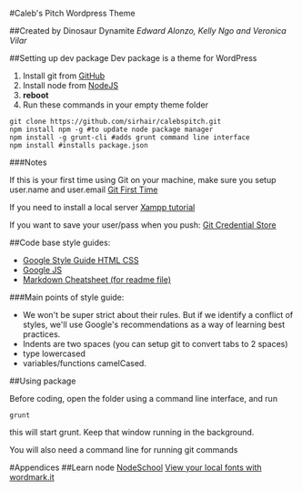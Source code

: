 #Caleb's Pitch Wordpress Theme 


##Created by Dinosaur Dynamite
*Edward Alonzo, Kelly Ngo and Veronica Vilar*

##Setting up dev package
Dev package is a theme for WordPress

  1. Install git from [GitHub](https://git-scm.com/book/en/v2/Getting-Started-Installing-Git)
  2. Install node from [NodeJS](https://nodejs.org/)
  3. **reboot**
  4. Run these commands in your empty theme folder 

```
git clone https://github.com/sirhair/calebspitch.git
npm install npm -g #to update node package manager
npm install -g grunt-cli #adds grunt command line interface
npm install #installs package.json
```
###Notes

If this is your first time using Git on your machine,  make sure you setup user.name and user.email [Git First Time](https://git-scm.com/book/en/v2/Getting-Started-First-Time-Git-Setup) 

If you need to install a local server [Xampp tutorial](http://grad.sirhair.com/installing-a-wordpress-testing-server-part-1-xampp/)

If you want to save your user/pass when you push: [Git Credential Store](http://git-scm.com/docs/git-credential-store)

##Code base style guides: 
* [Google Style Guide HTML CSS](http://google.github.io/styleguide/htmlcssguide.xml)
* [Google JS](http://google.github.io/styleguide/javascriptguide.xml)
* [Markdown Cheatsheet (for readme file)](https://github.com/adam-p/markdown-here/wiki/Markdown-Cheatsheet)

###Main points of style guide: 
* We won't be super strict about their rules. But if we identify a conflict of styles, we'll use Google's recommendations as a way of learning best practices.
* Indents are two spaces (you can setup git to convert tabs to 2 spaces)
* type lowercased
* variables/functions camelCased.

##Using package

Before coding, open the folder using a command line interface, and run 
```
grunt
```
this will start grunt. Keep that window running in the background.

You will also need a command line for running git commands

#Appendices
##Learn node
[NodeSchool](http://nodeschool.io/)
[View your local fonts with wordmark.it](http://wordmark.it/)